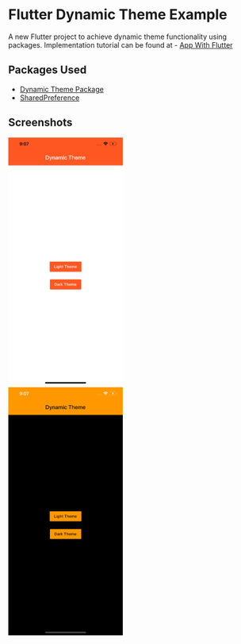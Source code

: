 # Flutter Dynamic Theme Example

A new Flutter project to achieve dynamic theme functionality using packages.
Implementation tutorial can be found at - [App With Flutter](https://www.appwithflutter.com)

## Packages Used

- [Dynamic Theme Package](https://pub.dev/packages/dynamic_theme)
- [SharedPreference](https://pub.dev/packages/shared_preferences)

## Screenshots
<img src="./screenshots/flutter-dynamic-theme-light.png" height="500em"/>&nbsp;&nbsp;&nbsp;&nbsp;&nbsp;&nbsp;&nbsp;&nbsp;&nbsp;&nbsp;&nbsp;&nbsp;&nbsp;&nbsp;&nbsp;&nbsp;&nbsp;&nbsp;&nbsp;&nbsp;&nbsp;&nbsp;&nbsp;&nbsp;<img src="./screenshots/flutter-dynamic-theme-dark.png" height="500em"/>
